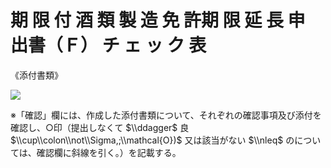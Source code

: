 # 期 限 付 酒 類 製 造 免 許期 限 延 長 申 出書（Ｆ） チ ェ ッ ク 表

《添付書類》

![](https://www.nta.go.jp/tmp/dad52ce4-5c3f-4c38-b2d2-1fde807508c3/images/b85dafaaf0eaf9ed324bc56427bfcfc858f421f90cacbb88cca4d6ce0d2851f7.jpg)

※「確認」欄には、作成した添付書類について、それぞれの確認事項及び添付を確認し、○印（提出しなくて $\\ddagger$ 良 $\\cup\\colon\\not\\Sigma,;\\mathcal{O})$ 又は該当がない $\\nleq$ のについては、確認欄に斜線を引く。）を記載する。